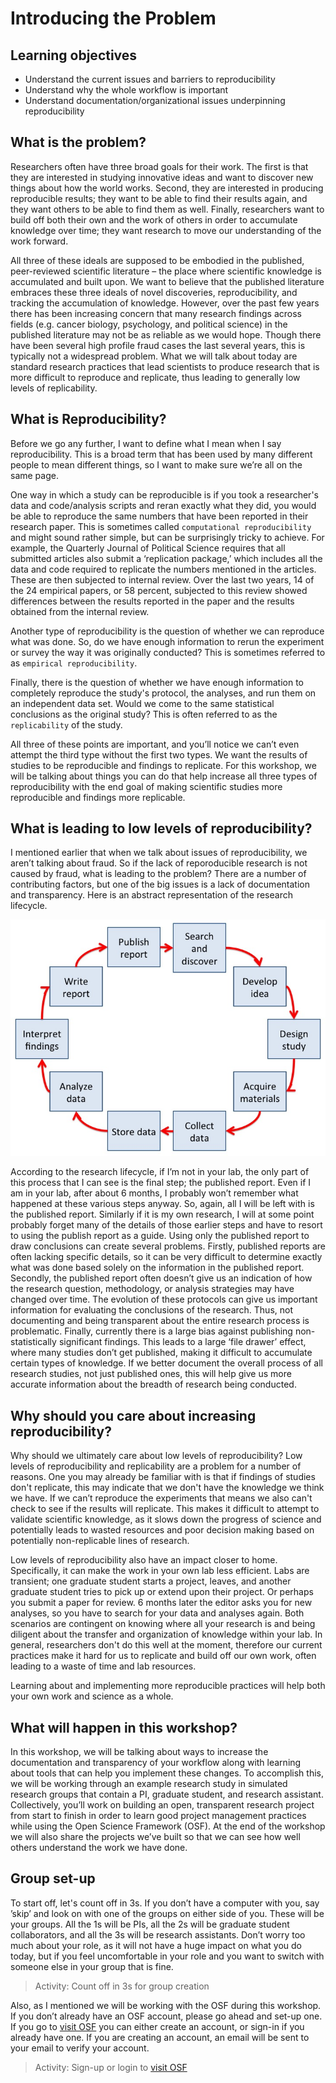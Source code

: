 # Introducing the Problem

## Learning objectives
* Understand the current issues and barriers to reproducibility
* Understand why the whole workflow is important
* Understand documentation/organizational issues underpinning reproducibility 

## What is the problem?

Researchers often have three broad goals for their work. The first is that they are interested in studying innovative ideas and want to discover new things about how the world works. Second, they are interested in producing reproducible results; they want to be able to find their results again, and they want others to be able to find them as well. Finally, researchers want to build off both their own and the work of others in order to accumulate knowledge over time; they want research to move our understanding of the work forward. 

All three of these ideals are supposed to be embodied in the published, peer-reviewed scientific literature – the place where scientific knowledge is accumulated and built upon. We want to believe that the published literature embraces these three ideals of novel discoveries, reproducibility, and tracking the accumulation of knowledge. However, over the past few years there has been increasing concern that many research findings across fields (e.g. cancer biology, psychology, and political science) in the published literature may not be as reliable as we would hope. Though there have been several high profile fraud cases the last several years, this is typically not a widespread problem. What we will talk about today are standard research practices that lead scientists to produce research that is more difficult to reproduce and replicate, thus leading to generally low levels of replicability. 


## What is Reproducibility?

Before we go any further, I want to define what I mean when I say reproducibility. This is a broad term that has been used by many different people to mean different things, so I want to make sure we’re all on the same page. 

One way in which a study can be reproducible is if you took a researcher's data and code/analysis scripts and reran exactly what they did, you would be able to reproduce the same numbers that have been reported in their research paper. This is sometimes called `computational reproducibility` and might sound rather simple, but can be surprisingly tricky to achieve. For example, the Quarterly Journal of Political Science requires that all submitted articles also submit a ‘replication package,’ which includes all the data and code required to replicate the numbers mentioned in the articles. These are then subjected to internal review. Over the last two years, 14 of the 24 empirical papers, or 58 percent, subjected to this review showed differences between the results reported in the paper and the results obtained from the internal review.

Another type of reproducibility is the question of whether we can reproduce what was done. So, do we have enough information to rerun the experiment or survey the way it was originally conducted? This is sometimes referred to as `empirical reproducibility`.

Finally, there is the question of whether we have enough information to completely reproduce the study's protocol, the analyses, and run them on an independent data set. Would we come to the same statistical conclusions as the original study? This is often referred to as the `replicability` of the study.

All three of these points are important, and you’ll notice we can’t even attempt the third type without the first two types. We want the results of studies to be reproducible and findings to replicate. For this workshop, we will be talking about things you can do that help increase all three types of reproducibility with the end goal of making scientific studies more reproducible and findings more replicable.


## What is leading to low levels of reproducibility?

I mentioned earlier that when we talk about issues of reproducibility, we aren’t talking about fraud. So if the lack of reporoducible research is not caused by fraud, what is leading to the problem? There are a number of contributing factors, but one of the big issues is a lack of documentation and transparency. Here is an abstract representation of the research lifecycle. 

![research lifecycle](intro_figs/research_lifecycle.png)


According to the research lifecycle, if I’m not in your lab, the only part of this process that I can see is the final step; the published report. Even if I am in your lab, after about 6 months, I probably won’t remember what happened at these various steps anyway. So, again, all I will be left with is the published report. Similarly if it is my own research, I will at some point probably forget many of the details of those earlier steps and have to resort to using the publish report as a guide. Using only the published report to draw conclusions can create several problems. Firstly, published reports are often lacking specific details, so it can be very difficult to determine exactly what was done based solely on the information in the published report. Secondly, the published report often doesn’t give us an indication of how the research question, methodology, or analysis strategies may have changed over time. The evolution of these protocols can give us important information for evaluating the conclusions of the research. Thus, not documenting and being transparent about the entire research process is problematic. Finally, currently there is a large bias against publishing non-statistically significant findings. This leads to a large ‘file drawer’ effect, where many studies don’t get published, making it difficult to accumulate certain types of knowledge. If we better document the overall process of all research studies, not just published ones, this will help give us more accurate information about the breadth of research being conducted. 

## Why should you care about increasing reproducibility?

Why should we ultimately care about low levels of reproducibility? Low levels of reproducibility and replicability are a problem for a number of reasons. One you may already be familiar with is that if findings of studies don't replicate, this may indicate that we don't have the knowledge we think we have. If we can’t reproduce the experiments that means we also can't check to see if the results will replicate. This makes it difficult to attempt to validate scientific knowledge, as it slows down the progress of science and potentially leads to wasted resources and poor decision making based on potentially non-replicable lines of research.

Low levels of reproducibility also have an impact closer to home. Specifically, it can make the work in your own lab less efficient. Labs are transient; one graduate student starts a project, leaves, and another graduate student tries to pick up or extend upon their project. Or perhaps you submit a paper for review. 6 months later the editor asks you for new analyses, so you have to search for your data and analyses again. Both scenarios are contingent on knowing where all your research is and being diligent about the transfer and organization of knowledge within your lab. In general, researchers don't do this well at the moment, therefore our current practices make it hard for us to replicate and build off our own work, often leading to a waste of time and lab resources. 

Learning about and implementing more reproducible practices will help both your own work and science as a whole. 


## What will happen in this workshop?

In this workshop, we will be talking about ways to increase the documentation and transparency of your workflow along with learning about tools that can help you implement these changes. To accomplish this, we will be working through an example research study in simulated research groups that contain a PI, graduate student, and research assistant. Collectively, you’ll work on building an open, transparent research project from start to finish in order to learn good project management practices while using the Open Science Framework (OSF). At the end of the workshop we will also share the projects we’ve built so that we can see how well others understand the work we have done. 

## Group set-up
To start off, let's count off in 3s. If you don’t have a computer with you, say ’skip’ and look on with one of the groups on either side of you. These will be your groups. All the 1s will be PIs, all the 2s will be graduate student collaborators, and all the 3s will be research assistants. Don’t worry too much about your role, as it will not have a huge impact on what you do today, but if you feel uncomfortable in your role and you want to switch with someone else in your group that is fine.

> Activity: Count off in 3s for group creation

Also, as I mentioned we will be working with the OSF during this workshop. If you don’t already have an OSF account, please go ahead and set-up one. If you go to [visit OSF](https://osf.io) you can either create an account, or sign-in if you already have one. If you are creating an account, an email will be sent to your email to verify your account.

> Activity: Sign-up or login to [visit OSF](https://osf.io)




